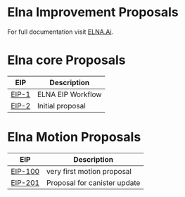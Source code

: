 # Elna Improvement Proposals

For full documentation visit [ELNA.Ai](https://www.elna.ai/).

# Elna core Proposals

| EIP                   | Description       |
| --------------------- | ----------------- |
| [EIP-1](/EIPs/EIP-0/) | ELNA EIP Workflow |
| [EIP-2](/EIPs/EIP-1/) | Initial proposal  |

# Elna Motion Proposals

| EIP                       | Description                  |
| ------------------------- | ---------------------------- |
| [EIP-100](/EIPs/EIP-100/) | very first motion proposal   |
| [EIP-201](/EIPs/EIP-101/) | Proposal for canister update |
